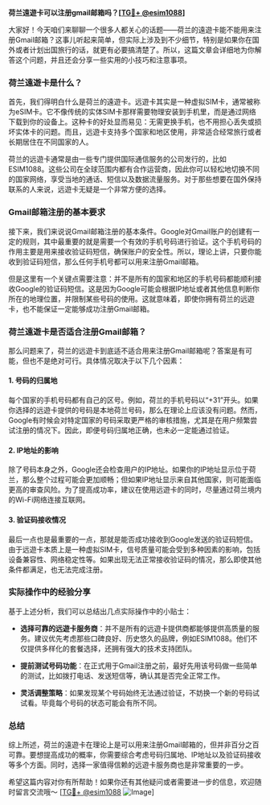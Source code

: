 **荷兰遠遊卡可以注册gmail邮箱吗？[[TG💪+ @esim1088](https://t.me/s/esim1088)]**

大家好！今天咱们来聊聊一个很多人都关心的话题——荷兰的遠遊卡能不能用来注册Gmail邮箱？这事儿听起来简单，但实际上涉及到不少细节，特别是如果你在国外或者计划出国旅行的话，就更有必要搞清楚了。所以，这篇文章会详细地为你解答这个问题，并且还会分享一些实用的小技巧和注意事项。

### 荷兰遠遊卡是什么？

首先，我们得明白什么是荷兰的遠遊卡。远遊卡其实是一种虚拟SIM卡，通常被称为eSIM卡。它不像传统的实体SIM卡那样需要物理安装到手机里，而是通过网络下载到你的设备上。这种卡的好处显而易见：无需更换手机，也不用担心丢失或损坏实体卡的问题。而且，远遊卡支持多个国家和地区使用，非常适合经常旅行或者长期居住在不同国家的人。

荷兰的远遊卡通常是由一些专门提供国际通信服务的公司发行的，比如ESIM1088。这些公司在全球范围内都有合作运营商，因此你可以轻松地切换不同的国家网络，享受当地的通话、短信以及数据流量服务。对于那些想要在国外保持联系的人来说，远遊卡无疑是一个非常方便的选择。

### Gmail邮箱注册的基本要求

接下来，我们来说说Gmail邮箱注册的基本条件。Google对Gmail账户的创建有一定的规则，其中最重要的就是需要一个有效的手机号码进行验证。这个手机号码的作用主要是用来接收验证码短信，确保账户的安全性。所以，理论上讲，只要你能收到验证码短信，那么任何手机号都可以用来注册Gmail邮箱。

但是这里有一个关键点需要注意：并不是所有的国家和地区的手机号码都能顺利接收Google的验证码短信。这是因为Google可能会根据IP地址或者其他信息判断你所在的地理位置，并限制某些号码的使用。这就意味着，即使你拥有荷兰的远遊卡，也不能保证一定能够成功注册Gmail邮箱。

### 荷兰遠遊卡是否适合注册Gmail邮箱？

那么问题来了，荷兰的远遊卡到底适不适合用来注册Gmail邮箱呢？答案是有可能，但也不是绝对可行。具体情况取决于以下几个因素：

#### 1. 号码的归属地
每个国家的手机号码都有自己的区号。例如，荷兰的手机号码以“+31”开头。如果你选择的远遊卡提供的号码是本地荷兰号码，那么在理论上应该没有问题。然而，Google有时候会对特定国家的号码采取更严格的审核措施，尤其是在用户频繁尝试注册的情况下。因此，即便号码归属地正确，也未必一定能通过验证。

#### 2. IP地址的影响
除了号码本身之外，Google还会检查用户的IP地址。如果你的IP地址显示位于荷兰，那么整个过程可能会更加顺畅；但如果IP地址显示来自其他国家，则可能面临更高的审查风险。为了提高成功率，建议在使用远遊卡的同时，尽量通过荷兰境内的Wi-Fi网络连接互联网。

#### 3. 验证码接收情况
最后一点也是最重要的一点，那就是能否成功接收到Google发送的验证码短信。由于远遊卡本质上是一种虚拟SIM卡，信号质量可能会受到多种因素的影响，包括设备兼容性、网络稳定性等。如果出现无法正常接收验证码的情况，那么即使其他条件都满足，也无法完成注册。

### 实际操作中的经验分享

基于上述分析，我们可以总结出几点实际操作中的小贴士：

- **选择可靠的远遊卡服务商**：并不是所有的远遊卡提供商都能够提供高质量的服务。建议优先考虑那些口碑良好、历史悠久的品牌，例如ESIM1088。他们不仅提供多样化的套餐选择，还拥有强大的技术支持团队。
  
- **提前测试号码功能**：在正式用于Gmail注册之前，最好先用该号码做一些简单的测试，比如拨打电话、发送短信等，确认其是否完全正常工作。

- **灵活调整策略**：如果发现某个号码始终无法通过验证，不妨换一个新的号码试试看。毕竟每个号码的状态可能会有所不同。

### 总结

综上所述，荷兰的遠遊卡在理论上是可以用来注册Gmail邮箱的，但并非百分之百可靠。要想提高成功的概率，你需要综合考虑号码归属地、IP地址以及验证码接收等多个方面。同时，选择一家值得信赖的远遊卡服务商也是非常重要的一步。

希望这篇内容对你有所帮助！如果你还有其他疑问或者需要进一步的信息，欢迎随时留言交流哦～ [[TG💪+ @esim1088](https://t.me/s/esim1088) ![Image](https://i.postimg.cc/4NQfJmqS/Snipaste-2025-05-13-00-14-12.png)]